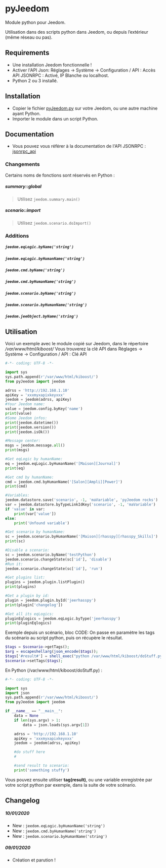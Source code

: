 # pyJeedom

Module python pour Jeedom.

Utilisation dans des scripts python dans Jeedom, ou depuis l’extérieur (même réseau ou pas).

## Requirements
- Une installation Jeedom fonctionnelle !
- Activer l'API Json:
Réglages → Système → Configuration / API :
Accès API JSONRPC : Activé, IP Blanche ou localhost.
- Python 2 ou 3 installé.

## Installation
- Copier le fichier [pyJeedom.py](https://github.com/KiboOst/pyJeedom/blob/master/pyJeedom.py "pyJeedom.py") sur votre Jeedom, ou une autre machine ayant Python.
- Importer le module dans un script Python.

## Documentation
- Vous pouvez vous référer à la documentation de l'API JSONRPC : [jsonrpc_api](https://jeedom.github.io/core/fr_FR/jsonrpc_api)

### Changements
Certains noms de fonctions sont réservés en Python :
##### summary::global
> Utilisez `jeedom.summary.main()`

##### scenario::import
> Utilisez `jeedom.scenario.doImport()`

### Additions
##### `jeedom.eqLogic.byName('string')`
##### `jeedom.eqLogic.byHumanName('string')`
##### `jeedom.cmd.byName('string')`
##### `jeedom.cmd.byHumanName('string')`
##### `jeedom.scenario.byName('string')`
##### `jeedom.scenario.byHumanName('string')`
##### `jeedom.jeeObject.byName('string')`

## Utilisation
Voici un exemple avec le module copié sur Jeedom, dans le répertoire */var/www/html/kiboost/*
Vous trouverez la clé API dans Réglages → Système → Configuration / API : Clé API

```python
#-*- coding: UTF-8 -*-

import sys
sys.path.append(r'/var/www/html/kiboost/')
from pyJeedom import jeedom

adrss = 'http://192.168.1.10'
apiKey = 'xxxmyxapixkeyxxx'
jeedom = jeedom(adrss, apiKey)
#Your Jeedom name:
value = jeedom.config.byKey('name')
print(value)
#Some Jeedom infos:
print(jeedom.datetime())
print(jeedom.version())
print(jeedom.isOk())

#Message center:
msgs = jeedom.message.all()
print(msgs)

#Get eqLogic by humanName:
eq = jeedom.eqLogic.byHumanName('[Maison][Journal]')
print(eq)

#Get cmd by humanName:
cmd = jeedom.cmd.byHumanName('[Salon][Ampli][Power]')
print(cmd)

#Variables:
jeedom.datastore.save('scenario', -1, 'maVariable', 'pyJeedom rocks')
var = jeedom.datastore.byTypeLinkIdKey('scenario', -1, 'maVariable')
if 'value' in var:
	print(var['value'])
else:
	print('Unfound variable')

#Get scenario by humanName:
sc = jeedom.scenario.byHumanName('[Maison][rhasspy][rhasspy_Skills]')
print(sc)

#Disable a scenario:
sc = jeedom.scenario.byName('testPython')
jeedom.scenario.changeState(sc['id'], 'disable')
#Run it:
jeedom.scenario.changeState(sc['id'], 'run')

#Get plugins list:
plugins = jeedom.plugin.listPlugin()
print(plugins)

#Get a plugin by id:
plugin = jeedom.plugin.byId('jeerhasspy')
print(plugin['changelog'])

#Get all its eqLogics:
pluginEqlogics = jeedom.eqLogic.byType('jeerhasspy')
print(pluginEqlogics)
```

Exemple depuis un scénario, bloc CODE:
On passe en paramètre les tags du scénario au script python, puis on récupère le résultat.
```php
$tags = $scenario->getTags();
$arg = escapeshellarg(json_encode($tags));
$tags['#result#'] = shell_exec("python /var/www/html/kiboost/doStuff.py ".$arg);
$scenario->setTags($tags);
```
En Python (/var/www/html/kiboost/doStuff.py) :
```python
#-*- coding: UTF-8 -*-

import sys
import json
sys.path.append(r'/var/www/html/kiboost/')
from pyJeedom import jeedom

if __name__ == "__main__":
	data = None
	if len(sys.argv) > 1:
		data = json.loads(sys.argv[1])

	adrss = 'http://192.168.1.10'
	apiKey = 'xxxmyxapixkeyxxx'
	jeedom = jeedom(adrss, apiKey)

	#do stuff here
	#

	#send result to scenario:
	print('something stuffy')
```
Vous pouvez ensuite utiliser **tag(result)**, ou une variable enregistrée par votre script python par exemple, dans la suite de votre scénario.

## Changelog

##### 10/01/2020
- New : `jeedom.eqLogic.byHumanName('string')`
- New : `jeedom.cmd.byHumanName('string')`
- New : `jeedom.scenario.byHumanName('string')`

##### 09/01/2020
- Création et parution !



